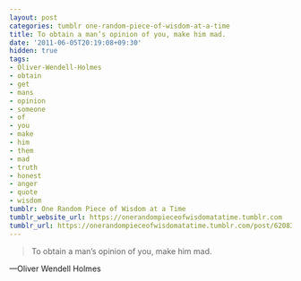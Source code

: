```yaml
---
layout: post
categories: tumblr one-random-piece-of-wisdom-at-a-time
title: To obtain a man’s opinion of you, make him mad.
date: '2011-06-05T20:19:08+09:30'
hidden: true
tags:
- Oliver-Wendell-Holmes
- obtain
- get
- mans
- opinion
- someone
- of
- you
- make
- him
- them
- mad
- truth
- honest
- anger
- quote
- wisdom
tumblr: One Random Piece of Wisdom at a Time
tumblr_website_url: https://onerandompieceofwisdomatatime.tumblr.com
tumblr_url: https://onerandompieceofwisdomatatime.tumblr.com/post/6208338344/to-obtain-a-mans-opinion-of-you-make-him-mad
---
```

> To obtain a man’s opinion of you, make him mad.

—Oliver Wendell Holmes&nbsp;
